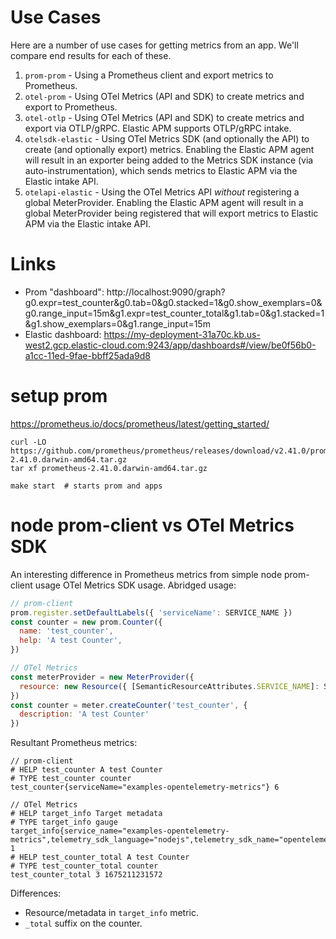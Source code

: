 
# Use Cases

Here are a number of use cases for getting metrics from an app. We'll compare
end results for each of these.

1. `prom-prom` - Using a Prometheus client and export metrics to Prometheus.
2. `otel-prom` - Using OTel Metrics (API and SDK) to create metrics and export
   to Prometheus.
3. `otel-otlp` - Using OTel Metrics (API and SDK) to create metrics and export
   via OTLP/gRPC. Elastic APM supports OTLP/gRPC intake.
4. `otelsdk-elastic` - Using OTel Metrics SDK (and optionally the API) to create
   (and optionally export) metrics. Enabling the Elastic APM agent will result
   in an exporter being added to the Metrics SDK instance (via
   auto-instrumentation), which sends metrics to Elastic APM via the Elastic
   intake API.
5. `otelapi-elastic` - Using the OTel Metrics API *without* registering a
   global MeterProvider. Enabling the Elastic APM agent will result in a global
   MeterProvider being registered that will export metrics to Elastic APM via
   the Elastic intake API.

# Links

- Prom "dashboard": http://localhost:9090/graph?g0.expr=test_counter&g0.tab=0&g0.stacked=1&g0.show_exemplars=0&g0.range_input=15m&g1.expr=test_counter_total&g1.tab=0&g1.stacked=1&g1.show_exemplars=0&g1.range_input=15m
- Elastic dashboard: https://my-deployment-31a70c.kb.us-west2.gcp.elastic-cloud.com:9243/app/dashboards#/view/be0f56b0-a1cc-11ed-9fae-bbff25ada9d8


# setup prom

https://prometheus.io/docs/prometheus/latest/getting_started/

```
curl -LO https://github.com/prometheus/prometheus/releases/download/v2.41.0/prometheus-2.41.0.darwin-amd64.tar.gz
tar xf prometheus-2.41.0.darwin-amd64.tar.gz

make start  # starts prom and apps
```


# node prom-client vs OTel Metrics SDK

An interesting difference in Prometheus metrics from simple node prom-client usage
OTel Metrics SDK usage. Abridged usage:

```js
// prom-client
prom.register.setDefaultLabels({ 'serviceName': SERVICE_NAME })
const counter = new prom.Counter({
  name: 'test_counter',
  help: 'A test Counter',
})

// OTel Metrics
const meterProvider = new MeterProvider({
  resource: new Resource({ [SemanticResourceAttributes.SERVICE_NAME]: SERVICE_NAME })
})
const counter = meter.createCounter('test_counter', {
  description: 'A test Counter'
})
```

Resultant Prometheus metrics:

```
// prom-client
# HELP test_counter A test Counter
# TYPE test_counter counter
test_counter{serviceName="examples-opentelemetry-metrics"} 6

// OTel Metrics
# HELP target_info Target metadata
# TYPE target_info gauge
target_info{service_name="examples-opentelemetry-metrics",telemetry_sdk_language="nodejs",telemetry_sdk_name="opentelemetry",telemetry_sdk_version="1.9.1"} 1
# HELP test_counter_total A test Counter
# TYPE test_counter_total counter
test_counter_total 3 1675211231572
```

Differences:
- Resource/metadata in `target_info` metric.
- `_total` suffix on the counter.

